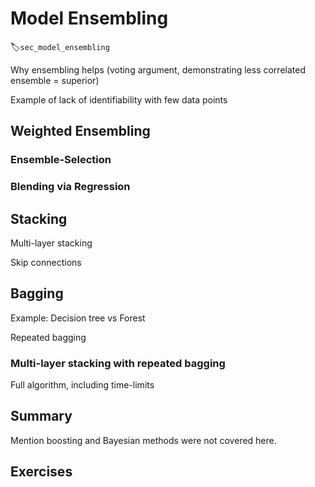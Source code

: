 # Model Ensembling
:label:`sec_model_ensembling`

Why ensembling helps (voting argument, demonstrating less correlated ensemble = superior)

Example of lack of identifiability with few data points


## Weighted Ensembling

### Ensemble-Selection

### Blending via Regression


## Stacking

Multi-layer stacking

Skip connections


## Bagging

Example: Decision tree vs Forest

Repeated bagging


### Multi-layer stacking with repeated bagging

Full algorithm, including time-limits


## Summary

Mention boosting and Bayesian methods were not covered here.


## Exercises

